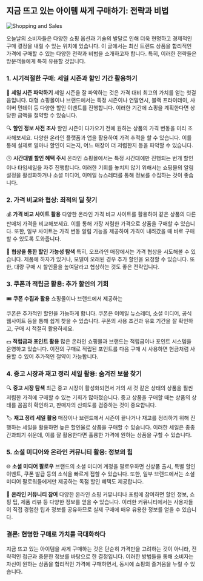 ## 지금 뜨고 있는 아이템 싸게 구매하기: 전략과 비법

<img src="https://source.unsplash.com/1600x900/?shopping,sale" alt="Shopping and Sales">

오늘날의 소비자들은 다양한 쇼핑 옵션과 기술의 발달로 인해 더욱 현명하고 경제적인 구매 결정을 내릴 수 있는 위치에 있습니다. 이 글에서는 최신 트렌드 상품을 합리적인 가격에 구매할 수 있는 다양한 전략과 비법을 소개하고자 합니다. 특히, 이러한 전략들은 방문객들에게 특히 유용할 것입니다.

### 1. 시기적절한 구매: 세일 시즌과 할인 기간 활용하기

📅 **세일 시즌 파악하기**
세일 시즌을 잘 파악하는 것은 가격 대비 최고의 가치를 얻는 첫걸음입니다. 대형 쇼핑몰이나 브랜드에서는 특정 시즌이나 연말연시, 블랙 프라이데이, 사이버 먼데이 등 다양한 할인 이벤트를 진행합니다. 이러한 기간에 쇼핑을 계획한다면 상당한 금액을 절약할 수 있습니다.

🔍 **할인 정보 사전 조사**
할인 시즌이 다가오기 전에 원하는 상품의 가격 변동을 미리 조사해보세요. 다양한 온라인 플랫폼과 앱을 활용하여 가격 추적을 할 수 있습니다. 이를 통해 실제로 얼마나 할인이 되는지, 어느 매장이 더 저렴한지 등을 파악할 수 있습니다.

🕒 **시간대별 할인 혜택 주시**
온라인 쇼핑몰에서는 특정 시간대에만 진행되는 번개 할인이나 타임세일을 자주 진행합니다. 이러한 기회를 놓치지 않기 위해서는 쇼핑몰의 알림 설정을 활성화하거나 소셜 미디어, 이메일 뉴스레터를 통해 정보를 수집하는 것이 좋습니다.

### 2. 가격 비교와 협상: 최적의 딜 찾기

💰 **가격 비교 사이트 활용**
다양한 온라인 가격 비교 사이트를 활용하여 같은 상품의 다른 판매처 가격을 비교해보세요. 이를 통해 가장 저렴한 가격으로 상품을 구매할 수 있습니다. 또한, 일부 사이트는 가격 변동 알림 기능을 제공하여 가격이 내려갔을 때 바로 구매할 수 있도록 도와줍니다.

🤝 **협상을 통한 할인 가능성 탐색**
특히, 오프라인 매장에서는 가격 협상을 시도해볼 수 있습니다. 제품에 하자가 있거나, 모델이 오래된 경우 추가 할인을 요청할 수 있습니다. 또한, 대량 구매 시 할인율을 높여달라고 협상하는 것도 좋은 전략입니다.

### 3. 쿠폰과 적립금 활용: 추가 할인의 기회

🎟️ **쿠폰 수집과 활용**
쇼핑몰이나 브랜드에서 제공하는

 쿠폰은 추가적인 할인을 가능하게 합니다. 쿠폰은 이메일 뉴스레터, 소셜 미디어, 공식 웹사이트 등을 통해 쉽게 찾을 수 있습니다. 쿠폰의 사용 조건과 유효 기간을 잘 확인하고, 구매 시 적절히 활용하세요.

💵 **적립금과 포인트 활용**
많은 온라인 쇼핑몰과 브랜드는 적립금이나 포인트 시스템을 운영하고 있습니다. 이전의 구매로 적립된 포인트를 다음 구매 시 사용하면 현금처럼 사용할 수 있어 추가적인 절약이 가능합니다.

### 4. 중고 시장과 재고 정리 세일 활용: 숨겨진 보물 찾기

🔍 **중고 시장 탐색**
최근 중고 시장이 활성화되면서 거의 새 것 같은 상태의 상품을 훨씬 저렴한 가격에 구매할 수 있는 기회가 많아졌습니다. 중고 상품을 구매할 때는 상품의 상태를 꼼꼼히 확인하고, 판매자의 신뢰도를 검증하는 것이 중요합니다.

🏷️ **재고 정리 세일 활용**
매장이나 브랜드에서 시즌이 끝나거나 재고를 정리하기 위해 진행하는 세일을 활용하면 높은 할인율로 상품을 구매할 수 있습니다. 이러한 세일은 종종 간과되기 쉬운데, 이를 잘 활용한다면 훌륭한 가격에 원하는 상품을 구할 수 있습니다.

### 5. 소셜 미디어와 온라인 커뮤니티 활용: 정보의 힘

🌐 **소셜 미디어 팔로우**
브랜드의 소셜 미디어 계정을 팔로우하면 신상품 출시, 특별 할인 이벤트, 쿠폰 발급 등의 소식을 빠르게 접할 수 있습니다. 또한, 일부 브랜드에서는 소셜 미디어 팔로워들에게만 제공하는 독점 할인 혜택도 제공합니다.

👥 **온라인 커뮤니티 참여**
다양한 온라인 쇼핑 커뮤니티나 포럼에 참여하면 할인 정보, 쇼핑 팁, 제품 리뷰 등 다양한 정보를 얻을 수 있습니다. 이러한 커뮤니티에서는 사용자들이 직접 경험한 팁과 정보를 공유하므로 실제 구매에 매우 유용한 정보를 얻을 수 있습니다.

### 결론: 현명한 구매로 가치를 극대화하다

지금 뜨고 있는 아이템을 싸게 구매하는 것은 단순히 가격만을 고려하는 것이 아니라, 전략적인 접근과 충분한 정보를 바탕으로 한 결정입니다. 이러한 방법들을 통해 소비자는 자신이 원하는 상품을 합리적인 가격에 구매하면서, 동시에 쇼핑의 즐거움을 누릴 수 있습니다.